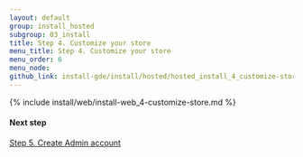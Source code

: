 ```yaml
---
layout: default
group: install_hosted
subgroup: 03_install
title: Step 4. Customize your store
menu_title: Step 4. Customize your store
menu_order: 6
menu_node: 
github_link: install-gde/install/hosted/hosted_install_4_customize-store.md
---
```


{% include install/web/install-web_4-customize-store.md %}

#### Next step
<a href="{{ site.gdeurl }}install-gde/install/hosted/hosted_install_5_create-admin.html">Step 5. Create Admin account</a>